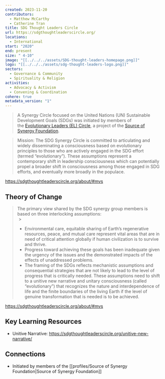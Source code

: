 ```yaml
---
created: 2023-11-20
contributors:
  - Matthew McCarthy
  - Catherine Tran
title: SDG Thought Leaders Circle
url: https://sdgthoughtleaderscircle.org/
locations:
  - International
start: "2020"
end: present
size: " 4-10"
image: "[[../../../assets/SDG-thought-leaders-homepage.png]]"
logo: "[[../../../assets/sdg-thought-leaders-logo.png]]"
sectors:
  - Governance & Community
  - Spirituality & Religion
activities:
  - Advocacy & Activism
  - Convening & Coordination
cohere: true
metadata_version: "1"
---
```

>A Synergy Circle focused on the United Nations (UN) Sustainable Development Goals (SDGs) was initiated by members of the [Evolutionary Leaders (EL) Circle](http://www.evolutionaryleaders.net/), a project of the [Source of Synergy Foundation](http://www.sourceofsynergyfoundation.org/). 

> Mission: The SDG Synergy Circle is committed to articulating and widely disseminating a consciousness based on evolutionary principles to those who are actively engaged in the SDG effort (termed “evolutionary”). These assumptions represent a contemporary shift in leadership consciousness which can potentially propel a broader shift in consciousness among those engaged in SDG efforts, and eventually more broadly in the populace.

https://sdgthoughtleaderscircle.org/about/#mvs

## Theory of Change 

>The primary view shared by the SDG synergy group members is based on three interlocking assumptions:  
 >
>- Environmental care, equitable sharing of Earth’s regenerative resources, peace, and mutual care represent vital areas that are in need of critical attention globally if human civilization is to survive and thrive.
>- Progress toward achieving these goals has been inadequate given the urgency of the issues and the demonstrated impacts of the effects of unaddressed problems.
>- The framing of the SDGs reflects mechanistic assumptions and consequential strategies that are not likely to lead to the level of progress that is critically needed. These assumptions need to shift to a unitive new narrative and unitary consciousness (called “evolutionary”) that recognizes the nature and interdependence of life and the finite boundaries of the living Earth if the level of genuine transformation that is needed is to be achieved.

https://sdgthoughtleaderscircle.org/about/#mvs 

## Key Learning Resources 

- Unitive Narrative: https://sdgthoughtleaderscircle.org/unitive-new-narrative/

## Connections 

- Initiated by members of the [[profiles/Source of Synergy Foundation|Source of Synergy Foundation]]

